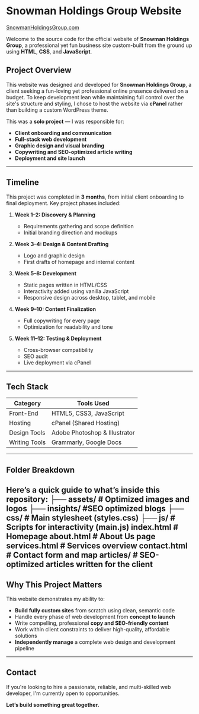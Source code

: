 # Snowman Holdings Group Website
[SnowmanHoldingsGroup.com](https://SnowmanHoldingsGroup.com)

Welcome to the source code for the official website of **Snowman Holdings Group**, a professional yet fun business site custom-built from the ground up using **HTML**, **CSS**, and **JavaScript**.

## Project Overview

This website was designed and developed for **Snowman Holdings Group**, a client seeking a fun-loving yet professional online presence delivered on a budget. To keep development lean while maintaining full control over the site's structure and styling, I chose to host the website via **cPanel** rather than building a custom WordPress theme.

This was a **solo project** — I was responsible for:

- **Client onboarding and communication**
- **Full-stack web development**
- **Graphic design and visual branding**
- **Copywriting and SEO-optimized article writing**
- **Deployment and site launch**

---

## Timeline

This project was completed in **3 months**, from initial client onboarding to final deployment. Key project phases included:

1. **Week 1–2: Discovery & Planning**
   - Requirements gathering and scope definition
   - Initial branding direction and mockups

2. **Week 3–4: Design & Content Drafting**
   - Logo and graphic design
   - First drafts of homepage and internal content

3. **Week 5–8: Development**
   - Static pages written in HTML/CSS
   - Interactivity added using vanilla JavaScript
   - Responsive design across desktop, tablet, and mobile

4. **Week 9–10: Content Finalization**
   - Full copywriting for every page
   - Optimization for readability and tone

5. **Week 11–12: Testing & Deployment**
   - Cross-browser compatibility
   - SEO audit
   - Live deployment via cPanel

---

## Tech Stack

| Category     | Tools Used            |
|--------------|------------------------|
| Front-End    | HTML5, CSS3, JavaScript |
| Hosting      | cPanel (Shared Hosting) |
| Design Tools | Adobe Photoshop & Illustrator |
| Writing Tools | Grammarly, Google Docs |

---

## Folder Breakdown

Here’s a quick guide to what’s inside this repository:
├── assets/ # Optimized images and logos
├── insights/ #SEO optimized blogs
├── css/ # Main stylesheet (styles.css)
├── js/ # Scripts for interactivity (main.js)
index.html # Homepage
about.html # About Us page
services.html # Services overview
contact.html # Contact form and map
articles/ # SEO-optimized articles written for the client
---

## Why This Project Matters

This website demonstrates my ability to:

- **Build fully custom sites** from scratch using clean, semantic code
- Handle every phase of web development from **concept to launch**
- Write compelling, professional **copy and SEO-friendly content**
- Work within client constraints to deliver high-quality, affordable solutions
- **Independently manage** a complete web design and development pipeline

---

## Contact

If you're looking to hire a passionate, reliable, and multi-skilled web developer, I'm currently open to opportunities.

**Let’s build something great together.**
